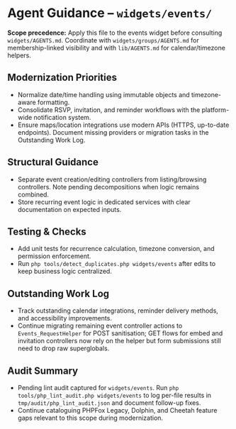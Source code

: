 # Agent Guidance – `widgets/events/`

**Scope precedence:** Apply this file to the events widget before consulting `widgets/AGENTS.md`.
Coordinate with `widgets/groups/AGENTS.md` for membership-linked visibility and with
`lib/AGENTS.md` for calendar/timezone helpers.

## Modernization Priorities
- Normalize date/time handling using immutable objects and timezone-aware formatting.
- Consolidate RSVP, invitation, and reminder workflows with the platform-wide notification system.
- Ensure maps/location integrations use modern APIs (HTTPS, up-to-date endpoints). Document missing
  providers or migration tasks in the Outstanding Work Log.

## Structural Guidance
- Separate event creation/editing controllers from listing/browsing controllers. Note pending
  decompositions when logic remains combined.
- Store recurring event logic in dedicated services with clear documentation on expected inputs.

## Testing & Checks
- Add unit tests for recurrence calculation, timezone conversion, and permission enforcement.
- Run `php tools/detect_duplicates.php widgets/events` after edits to keep business logic centralized.

## Outstanding Work Log
- Track outstanding calendar integrations, reminder delivery methods, and accessibility improvements.
- Continue migrating remaining event controller actions to `Events_RequestHelper` for POST sanitisation; GET flows for embed and invitation controllers now rely on the helper but form submissions still need to drop raw superglobals.

## Audit Summary
- Pending lint audit captured for `widgets/events`. Run `php tools/php_lint_audit.php widgets/events` to log per-file results in `tmp/audit/php_lint_audit.json` and document follow-up fixes.
- Continue cataloguing PHPFox Legacy, Dolphin, and Cheetah feature gaps relevant to this scope during modernization.
